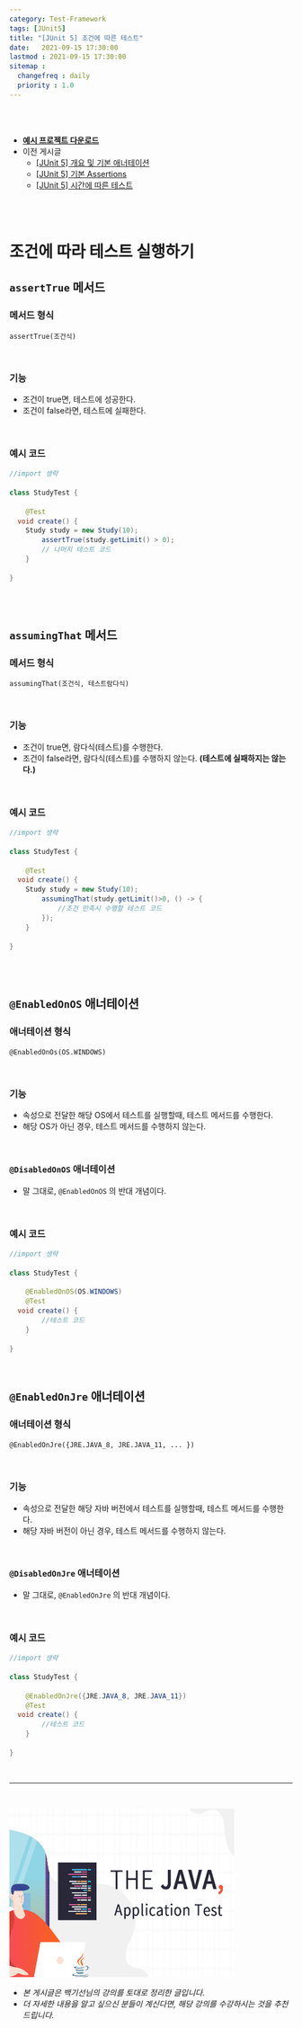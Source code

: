 ```yaml
---
category: Test-Framework
tags: [JUnit5]
title: "[JUnit 5] 조건에 따른 테스트"
date:   2021-09-15 17:30:00 
lastmod : 2021-09-15 17:30:00
sitemap :
  changefreq : daily
  priority : 1.0
---
```


<br/><br/>

- **[예시 프로젝트 다운로드](https://github.com/TaegyunWoo/Spring-Test-Code-Example)**
- 이전 게시글
    - [[JUnit 5] 개요 및 기본 애너테이션](https://taegyunwoo.github.io/test-framework/TestFramework_JUnit5_SummaryAndBasicAnnotation)
    - [[JUnit 5] 기본 Assertions](https://taegyunwoo.github.io/test-framework/TestFramework_JUnit5_BasicAssertions)
    - [[JUnit 5] 시간에 따른 테스트](https://taegyunwoo.github.io/test-framework/TestFramework_JUnit5_TimeAssertions)

<br/><br/>

# 조건에 따라 테스트 실행하기

## `assertTrue` 메서드

### 메서드 형식

`assertTrue(조건식)`

<br/>

### 기능

- 조건이 true면, 테스트에 성공한다.
- 조건이 false라면, 테스트에 실패한다.

<br/>

### 예시 코드

```java
//import 생략

class StudyTest {
	
	@Test
  void create() {
    Study study = new Study(10);
		assertTrue(study.getLimit() > 0);
		// 나머지 테스트 코드
	}
 
}
```

<br/><br/>

## `assumingThat` 메서드

### 메서드 형식

`assumingThat(조건식, 테스트람다식)`

<br/>

### 기능

- 조건이 true면, 람다식(테스트)를 수행한다.
- 조건이 false라면, 람다식(테스트)를 수행하지 않는다. **(테스트에 실패하지는 않는다.)**

<br/>

### 예시 코드

```java
//import 생략

class StudyTest {
	
	@Test
  void create() {
    Study study = new Study(10);
		assumingThat(study.getLimit()>0, () -> {
			//조건 만족시 수행할 테스트 코드
		});
	}
 
}
```

<br/><br/>

## `@EnabledOnOS` 애너테이션

### 애너테이션 형식

`@EnabledOnOs(OS.WINDOWS)`

<br/>

### 기능

- 속성으로 전달한 해당 OS에서 테스트를 실행할때, 테스트 메서드를 수행한다.
- 해당 OS가 아닌 경우, 테스트 메서드를 수행하지 않는다.

<br/>

### `@DisabledOnOS` 애너테이션

- 말 그대로, `@EnabledOnOS` 의 반대 개념이다.

<br/>

### 예시 코드

```java
//import 생략

class StudyTest {
	
	@EnabledOnOS(OS.WINDOWS)
	@Test
  void create() {
		//테스트 코드
	}
 
}
```

<br/>

## `@EnabledOnJre` 애너테이션

### 애너테이션 형식

`@EnabledOnJre({JRE.JAVA_8, JRE.JAVA_11, ... })`

<br/>

### 기능

- 속성으로 전달한 해당 자바 버전에서 테스트를 실행할때, 테스트 메서드를 수행한다.
- 해당 자바 버전이 아닌 경우, 테스트 메서드를 수행하지 않는다.

<br/>

### `@DisabledOnJre` 애너테이션

- 말 그대로, `@EnabledOnJre` 의 반대 개념이다.

<br/>

### 예시 코드

```java
//import 생략

class StudyTest {
	
	@EnabledOnJre({JRE.JAVA_8, JRE.JAVA_11})
	@Test
  void create() {
		//테스트 코드
	}
 
}
```

<br>

---

<br>

<a href="https://inf.run/htNB"><img src="/assets/img/Inflearn_Java_Test/logo.png" width="400px" height="300px"></a>

- *본 게시글은 백기선님의 강의를 토대로 정리한 글입니다.*
- *더 자세한 내용을 알고 싶으신 분들이 계신다면, 해당 강의를 수강하시는 것을 추천드립니다.*